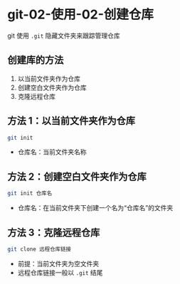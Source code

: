 # git-02-使用-02-创建仓库

git 使用 `.git` 隐藏文件夹来跟踪管理仓库

## 创建库的方法

1. 以当前文件夹作为仓库
2. 创建空白文件夹作为仓库
3. 克隆远程仓库

## 方法 1：以当前文件夹作为仓库

```bash
git init
```

- 仓库名：当前文件夹名称

## 方法 2：创建空白文件夹作为仓库

```bash
git init 仓库名
```

- 仓库名：在当前文件夹下创建一个名为“仓库名”的文件夹

## 方法 3：克隆远程仓库

```bash
git clone 远程仓库链接
```

- 前提：当前文件夹为空文件夹
- 远程仓库链接一般以 `.git` 结尾
